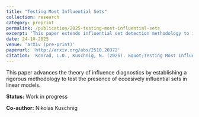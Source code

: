 ```yaml
---
title: "Testing Most Influential Sets"
collection: research
category: preprint
permalink: /publication/2025-testing-most-influential-sets
excerpt: 'This paper extends influential set detection methodology to identify the most impactful observations in econometric analysis.'
date: 24-10-2025
venue: 'arXiv (pre-print)'
paperurl: 'http://arxiv.org/abs/2510.20372'
citation: 'Konrad, L.D., Kuschnig, N. (2025). &quot;Testing Most Influential Sets.&quot; <i>arXiv</i>.'
---
```


This paper advances the theory of influence diagnostics by establishing a rigorous methodology to test the presence of eccesively influential sets in linear models.

**Status:** Work in progress

**Co-author:** Nikolas Kuschnig

